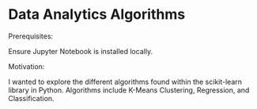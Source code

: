 # Data Analytics Algorithms

Prerequisites:

Ensure Jupyter Notebook is installed locally.

Motivation:

I wanted to explore the different algorithms found within the scikit-learn library in Python. Algorithms include K-Means Clustering, Regression, and Classification.
